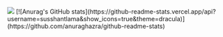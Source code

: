 <img src="https://media.giphy.com/media/26CalmkpfFU3io3yU/giphy.gif">
[![Anurag's GitHub stats](https://github-readme-stats.vercel.app/api?username=susshantlama&show_icons=true&theme=dracula)](https://github.com/anuraghazra/github-readme-stats)
